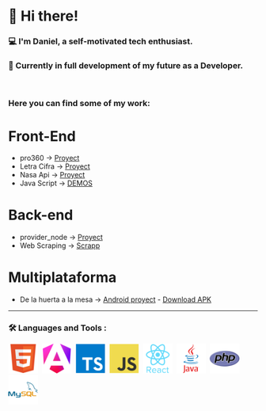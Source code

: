 <!--- --> 
<h1>👋 Hi there!</h1>
<h3>
💻  I'm Daniel, a self-motivated tech enthusiast.
</h3>
<h3>
🌱 Currently in full development of my future as a Developer.
</h3>
<br>
<h3> Here you can find some of my work: </h3>

# Front-End
  - pro360 -> [Proyect](https://github.com/danielrs89/pro360)
  - Letra Cifra -> [Proyect](https://github.com/danielrs89/letraCifra)
  - Nasa Api -> [Proyect](https://github.com/danielrs89/my-proyect/tree/peticion-api)
  - Java Script -> [DEMOS](https://danielrs89.github.io/sudja89.github.io/)
<!--- - [Download APK](https://github.com/danielrs89/zzzMultiplataforma/raw/refs/heads/master/letraCifra101.apk)  --> 
<!--- - [Download APK](https://github.com/danielrs89/zzzMultiplataforma/raw/refs/heads/master/NasaApi101.apk) --> 
<!--- - Doker file Web Proyect-> [De la huerta a la mesa](https://danielrs89.github.io/huertaMesa/src/index.html) -->   

# Back-end
  - provider_node -> [Proyect](https://github.com/danielrs89/provider_node)
  - Web Scraping -> [Scrapp](https://github.com/danielrs89/FinalPractice_Scrapp)
    
# Multiplataforma
  
  - De la huerta a la mesa -> [Android proyect](https://github.com/danielrs89/de-la-huerta-a-la-mesa/tree/main) - [Download APK](https://github.com/danielrs89/de-la-huerta-a-la-mesa/raw/refs/heads/main/huertaMesa212.apk)

---

### :hammer_and_wrench: Languages and Tools :

<div>
  <img src="https://github.com/devicons/devicon/blob/master/icons/html5/html5-original.svg" title="HTML5" alt="HTML" width="60" height="60"/>&nbsp;
  <img src="https://github.com/devicons/devicon/blob/master/icons/angular/angular-original.svg"  title="ANGULAR" alt="ANGULAR" width="60" height="60"/>&nbsp;
  <img src="https://github.com/devicons/devicon/blob/master/icons/typescript/typescript-original.svg" title="typescript" alt="typescript" width="60" height="60"/>&nbsp;
  <img src="https://github.com/devicons/devicon/blob/master/icons/javascript/javascript-original.svg" title="JavaScript" alt="JavaScript" width="60" height="60"/>&nbsp;
  <img src="https://github.com/devicons/devicon/blob/master/icons/react/react-original-wordmark.svg" title="React" alt="React" width="60" height="60"/>&nbsp;
  <img src="https://github.com/devicons/devicon/blob/master/icons/java/java-original-wordmark.svg" title="Java" alt="Java" width="60" height="60"/>&nbsp;
  <img src="https://github.com/devicons/devicon/blob/master/icons/php/php-original.svg" title="Java" alt="Java" width="60" height="60"/>&nbsp;
  <img src="https://github.com/devicons/devicon/blob/master/icons/mysql/mysql-original-wordmark.svg" title="MySQL"  alt="MySQL" width="60" height="60"/>&nbsp;
</div>
